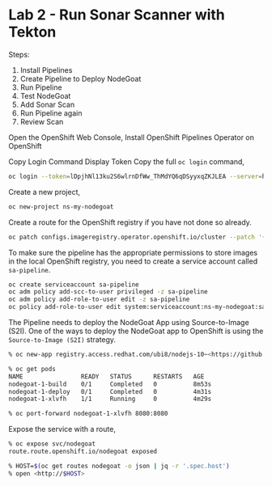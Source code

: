# Lab 2 - Run Sonar Scanner with Tekton

Steps:

1. Install Pipelines
2. Create Pipeline to Deploy NodeGoat
3. Run Pipeline
4. Test NodeGoat
5. Add Sonar Scan
6. Run Pipeline again
7. Review Scan

Open the OpenShift Web Console,
Install OpenShift Pipelines Operator on OpenShift

Copy Login Command
Display Token
Copy the full `oc login` command,

```bash
oc login --token=lDpjhNl13ku2S6wlrnDfWw_ThMdYQ6qDSyyxqZKJLEA --server=https://c106-e.us-south.containers.cloud.ibm.com:32401
```

Create a new project,

```bash
oc new-project ns-my-nodegoat
```

Create a route for the OpenShift registry if you have not done so already.

```bash
oc patch configs.imageregistry.operator.openshift.io/cluster --patch '{"spec":{"defaultRoute":true}}' --type=merge
```

To make sure the pipeline has the appropriate permissions to store images in the local OpenShift registry, you need to create a service account called `sa-pipeline`.

```bash
oc create serviceaccount sa-pipeline
oc adm policy add-scc-to-user privileged -z sa-pipeline
oc adm policy add-role-to-user edit -z sa-pipeline
oc policy add-role-to-user edit system:serviceaccount:ns-my-nodegoat:sa-pipeline -n ns-my-nodegoat
```

The Pipeline needs to deploy the NodeGoat App using Source-to-Image (S2I). One of the ways to deploy the NodeGoat app to OpenShift is using the `Source-to-Image (S2I)` strategy.

```bash
% oc new-app registry.access.redhat.com/ubi8/nodejs-10~<https://github.com/remkohdev/NodeGoat> --strategy=source --allow-missing-images --name=nodegoat -e PORT=8080
```

```bash
% oc get pods
NAME                READY   STATUS      RESTARTS   AGE
nodegoat-1-build    0/1     Completed   0          8m53s
nodegoat-1-deploy   0/1     Completed   0          4m31s
nodegoat-1-xlvfh    1/1     Running     0          4m29s
```

```bash
% oc port-forward nodegoat-1-xlvfh 8080:8080
```

Expose the service with a route,

```bash
% oc expose svc/nodegoat
route.route.openshift.io/nodegoat exposed
```

```bash
% HOST=$(oc get routes nodegoat -o json | jq -r '.spec.host')
% open <http://$HOST>
```
